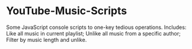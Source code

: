 # YouTube-Music-Scripts
Some JavaScript console scripts to one-key tedious operations. Includes: Like all music in current playlist; Unlike all music from a specific author; Filter by music length and unlike.
